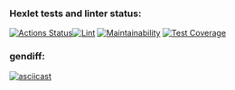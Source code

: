 ### Hexlet tests and linter status:
[![Actions Status](https://github.com/ovsy1/frontend-project-lvl2/workflows/hexlet-check/badge.svg)](https://github.com/ovsy1/frontend-project-lvl2/actions)[![Lint](https://github.com/ovsy1/frontend-project-lvl2/actions/workflows/lint.yml/badge.svg)](https://github.com/ovsy1/frontend-project-lvl2/actions/workflows/lint.yml) 
[![Maintainability](https://api.codeclimate.com/v1/badges/023370f3d8d2c9eda9f2/maintainability)](https://codeclimate.com/github/ovsy1/frontend-project-lvl2/maintainability)
[![Test Coverage](https://api.codeclimate.com/v1/badges/023370f3d8d2c9eda9f2/test_coverage)](https://codeclimate.com/github/ovsy1/frontend-project-lvl2/test_coverage)

### gendiff:
[![asciicast](https://asciinema.org/a/461385.svg)](https://asciinema.org/a/461385)